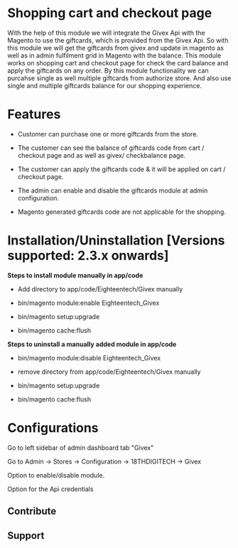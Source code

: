 # Shopping cart and checkout page

With the help of this module we will integrate the Givex Api with the Magento to use the giftcards, which is provided from the Givex Api. So with this module we will get the giftcards from givex and update in magento as well as in admin fulfilment grid in Magento with the balance. This module works on shopping cart and checkout page for check the card balance and apply the giftcards on any order. By this module functionality we can purcahse single as well multiple giftcards from authorize store. And also use single and multiple giftcards balance for our shopping experience.


# Features

- Customer can purchase one or more giftcards from the store.

- The customer can see the balance of giftcards code from cart / checkout page and as well as givex/
  checkbalance page.
 
- The customer can apply the giftcards code & it will be applied on cart / checkout page.

- The admin can enable and disable the giftcards module at admin configuration.

- Magento generated giftcards code are not applicable for the shopping.

 
# Installation/Uninstallation [Versions supported: 2.3.x onwards]

**Steps to install module manually in app/code**

- Add directory to app/code/Eighteentech/Givex manually

- bin/magento module:enable Eighteentech_Givex

- bin/magento setup:upgrade

- bin/magento cache:flush

**Steps to uninstall a manually added module in app/code**

- bin/magento module:disable Eighteentech_Givex

- remove directory from app/code/Eighteentech/Givex manually

- bin/magento setup:upgrade

- bin/magento cache:flush


# Configurations

Go to left sidebar of admin dashboard tab "Givex"

Go to Admin -> Stores -> Configuration -> 18THDIGITECH -> Givex

Option to enable/disable module.

Option for the Api credentials

## Contribute

## Support
